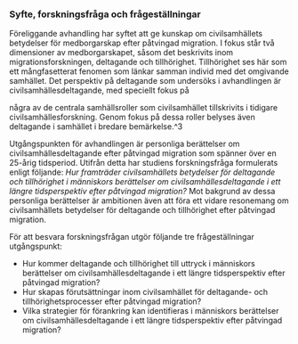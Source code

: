 ### Syfte, forskningsfråga och frågeställningar

Föreliggande avhandling har syftet att ge kunskap om civilsamhällets betydelser
för medborgarskap efter påtvingad migration. I fokus står två dimensioner av
medborgarskapet, såsom det beskrivits inom migrationsforskningen, deltagande
och tillhörighet. Tillhörighet ses här som ett mångfasetterat fenomen som länkar
samman individ med det omgivande samhället. Det perspektiv på deltagande som
undersöks i avhandlingen är civilsamhällesdeltagande, med speciellt fokus på


några av de centrala samhällsroller som civilsamhället tillskrivits i tidigare
civilsamhällesforskning. Genom fokus på dessa roller belyses även deltagande i
samhället i bredare bemärkelse.^3

Utgångspunkten för avhandlingen är personliga berättelser om
civilsamhällesdeltagande efter påtvingad migration som spänner över en 25-årig
tidsperiod. Utifrån detta har studiens forskningsfråga formulerats enligt följande:
_Hur framträder civilsamhällets betydelser för deltagande och tillhörighet i människors berättelser
om civilsamhällesdeltagande i ett längre tidsperspektiv efter påtvingad migration?_ Mot
bakgrund av dessa personliga berättelser är ambitionen även att föra ett vidare
resonemang om civilsamhällets betydelser för deltagande och tillhörighet efter
påtvingad migration.

För att besvara forskningsfrågan utgör följande tre frågeställningar utgångspunkt:

- Hur kommer deltagande och tillhörighet till uttryck i människors
  berättelser om civilsamhällesdeltagande i ett längre tidsperspektiv efter
  påtvingad migration?
- Hur skapas förutsättningar inom civilsamhället för deltagande- och
  tillhörighetsprocesser efter påtvingad migration?
- Vilka strategier för förankring kan identifieras i människors berättelser
  om civilsamhällesdeltagande i ett längre tidsperspektiv efter påtvingad
  migration?

